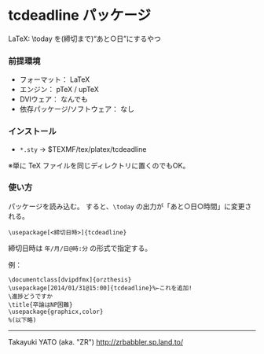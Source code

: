 tcdeadline パッケージ
=====================

LaTeX: \today を(締切まで)“あと○日”にするやつ

### 前提環境

  * フォーマット： LaTeX
  * エンジン： pTeX / upTeX
  * DVIウェア： なんでも
  * 依存パッケージ/ソフトウェア： なし

### インストール

  - `*.sty` → $TEXMF/tex/platex/tcdeadline

※単に TeX ファイルを同じディレクトリに置くのでもOK。

### 使い方

パッケージを読み込む。
すると、`\today` の出力が「あと○日○時間」に変更される。

    \usepackage[<締切日時>]{tcdeadline}

締切日時は `年/月/日@時:分` の形式で指定する。

例：

    \documentclass[dvipdfmx]{orzthesis}
    \usepackage[2014/01/31@15:00]{tcdeadline}%←これを追加!
    \進捗どうですか
    \title{卒論はNP困難}
    \usepackage{graphicx,color}
    %(以下略)

--------------------
Takayuki YATO (aka. "ZR") 
http://zrbabbler.sp.land.to/
